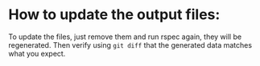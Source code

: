 How to update the output files:
===============================

To update the files, just remove them and run rspec again, they will be regenerated.
Then verify using `git diff` that the generated data matches what you expect.
